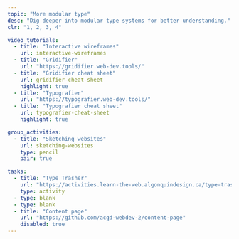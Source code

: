 ```yaml
---
topic: "More modular type"
desc: "Dig deeper into modular type systems for better understanding."
clr: "1, 2, 3, 4"

video_tutorials:
  - title: "Interactive wireframes"
    url: interactive-wireframes
  - title: "Gridifier"
    url: "https://gridifier.web-dev.tools/"
  - title: "Gridifier cheat sheet"
    url: gridifier-cheat-sheet
    highlight: true
  - title: "Typografier"
    url: "https://typografier.web-dev.tools/"
  - title: "Typografier cheat sheet"
    url: typografier-cheat-sheet
    highlight: true

group_activities:
  - title: "Sketching websites"
    url: sketching-websites
    type: pencil
    pair: true

tasks:
  - title: "Type Trasher"
    url: "https://activities.learn-the-web.algonquindesign.ca/type-trasher/"
    type: activity
  - type: blank
  - type: blank
  - title: "Content page"
    url: "https://github.com/acgd-webdev-2/content-page"
    disabled: true
---
```

